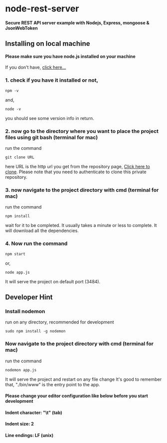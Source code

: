 # node-rest-server
#### Secure REST API server example with Nodejs, Express, mongoose & JsonWebToken

## Installing on local machine
#### Please make sure you have node.js installed on your machine
If you don't have, [click here...](https://nodejs.org/)


### 1. check if you have it installed or not,

	npm -v

and,

	node -v


you should see some version info in return.


### 2. now go to the directory where you want to place the project files using git bash (terminal for mac)

run the command

	git clone URL

here URL is the http url you get from the repository page, [Click here to clone](https://github.com/tanmoythander/node-rest-server/).
Please note that you need to authenticate to clone this private repository.

### 3. now navigate to the project directory with cmd (terminal for mac)
run the command

	npm install
	
wait for it to be completed. It usually takes a minute or less to complete.
It will download all the dependencies.

### 4. Now run the command

	npm start	
or,

	node app.js
	
It will serve the project on default port (3484).


## Developer Hint

### Install nodemon
run on any directory, recommended for development

	sudo npm install -g nodemon


### Now navigate to the project directory with cmd (terminal for mac)
run the command

	nodemon app.js
	
It will serve the project and restart on any file change
It's good to remember that, "./bin/www" is the entry point to the app.


#### Please change your editor configuration like below before you start development

#### Indent character: "\t" (tab)

#### Indent size: 2

#### Line endings: LF (unix)
